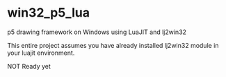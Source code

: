# win32_p5_lua
p5 drawing framework on Windows using LuaJIT and lj2win32

This entire project assumes you have already installed lj2win32 module in your luajit
environment.

NOT Ready yet
